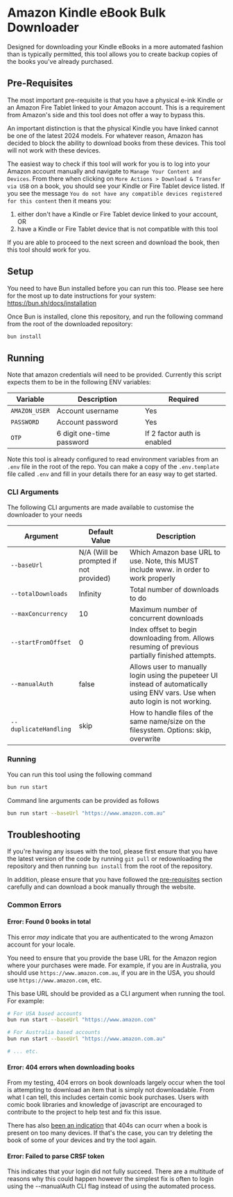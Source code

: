 # Amazon Kindle eBook Bulk Downloader

Designed for downloading your Kindle eBooks in a more automated fashion than is typically permitted, this tool allows you to create backup copies of the books you've already purchased.

## Pre-Requisites

The most important pre-requisite is that you have a physical e-ink Kindle or an Amazon Fire Tablet linked to your Amazon account. This is a requirement from Amazon's side and this tool does not offer a way to bypass this.

An important distinction is that the physical Kindle you have linked cannot be one of the latest 2024 models. For whatever reason, Amazon has decided to block the ability to download books from these devices. This tool will not work with these devices.

The easiest way to check if this tool will work for you is to log into your Amazon account manually and navigate to `Manage Your Content and Devices`. From there when clicking on `More Actions > Download & Transfer via USB` on a book, you should see your Kindle or Fire Tablet device listed. If you see the message `You do not have any compatible devices registered for this content` then it means you:

1. either don't have a Kindle or Fire Tablet device linked to your account, OR
2. have a Kindle or Fire Tablet device that is not compatible with this tool

If you are able to proceed to the next screen and download the book, then this tool should work for you.

## Setup

You need to have Bun installed before you can run this too. Please see here for the most up to date instructions for your system: https://bun.sh/docs/installation

Once Bun is installed, clone this repository, and run the following command from the root of the downloaded repository:

```bash
bun install
```

## Running

Note that amazon credentials will need to be provided. Currently this script expects them to be in the following ENV variables:

| Variable      | Description               | Required                    |
| ------------- | ------------------------- | --------------------------- |
| `AMAZON_USER` | Account username          | Yes                         |
| `PASSWORD`    | Account password          | Yes                         |
| `OTP`         | 6 digit one-time password | If 2 factor auth is enabled |

Note this tool is already configured to read environment variables from an `.env` file in the root of the repo. You can make a copy of the `.env.template` file called `.env` and fill in your details there for an easy way to get started.

### CLI Arguments

The following CLI arguments are made available to customise the downloader to your needs

| Argument              | Default Value                          | Description                                                                                                                      |
| --------------------- | -------------------------------------- | -------------------------------------------------------------------------------------------------------------------------------- |
| `--baseUrl`           | N/A (Will be prompted if not provided) | Which Amazon base URL to use. Note, this MUST include www. in order to work properly                                             |
| `--totalDownloads`    | Infinity                               | Total number of downloads to do                                                                                                  |
| `--maxConcurrency`    | 10                                     | Maximum number of concurrent downloads                                                                                           |
| `--startFromOffset`   | 0                                      | Index offset to begin downloading from. Allows resuming of previous partially finished attempts.                                 |
| `--manualAuth`        | false                                  | Allows user to manually login using the pupeteer UI instead of automatically using ENV vars. Use when auto login is not working. |
| `--duplicateHandling` | skip                                   | How to handle files of the same name/size on the filesystem. Options: skip, overwrite                                            |

### Running

You can run this tool using the following command

```bash
bun run start
```

Command line arguments can be provided as follows

```bash
bun run start --baseUrl "https://www.amazon.com.au"
```

## Troubleshooting

If you're having any issues with the tool, please first ensure that you have the latest version of the code by running `git pull` or redownloading the repository and then running `bun install` from the root of the repository.

In addition, please ensure that you have followed the [pre-requisites](https://github.com/treetrum/amazon-kindle-bulk-downloader?tab=readme-ov-file#pre-requisites) section carefully and can download a book manually through the website.

### Common Errors

#### Error: Found 0 books in total

This error _may_ indicate that you are authenticated to the wrong Amazon account for your locale.

You need to ensure that you provide the base URL for the Amazon region where your purchases were made. For example, if you are in Australia, you should use `https://www.amazon.com.au`, if you are in the USA, you should use `https://www.amazon.com`, etc.

This base URL should be provided as a CLI argument when running the tool. For example:

```bash
# For USA based accounts
bun run start --baseUrl "https://www.amazon.com"

# For Australia based accounts
bun run start --baseUrl "https://www.amazon.com.au"

# ... etc.
```

#### Error: 404 errors when downloading books

From my testing, 404 errors on book downloads largely occur when the tool is attempting to download an item that is simply not downloadable. From what I can tell, this includes certain comic book purchases. Users with comic book libraries and knowledge of javascript are encouraged to contribute to the project to help test and fix this issue.

There has also [been an indication](https://github.com/treetrum/amazon-kindle-bulk-downloader/issues/162#issue-2864124279) that 404s can ocurr when a book is present on too many devices. If that's the case, you can try deleting the book of some of your devices and try the tool again.

#### Error: Failed to parse CRSF token

This indicates that your login did not fully succeed. There are a multitude of reasons why this could happen however the simplest fix is often to login using the --manualAuth CLI flag instead of using the automated process.
